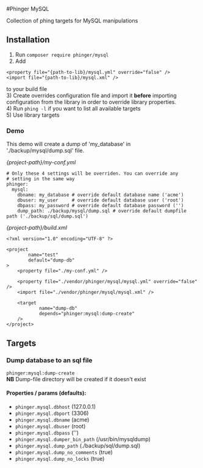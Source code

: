 #Phinger MySQL

Collection of phing targets for MySQL manipulations

## Installation

1) Run `composer require phinger/mysql`  
2) Add  
```
<property file="{path-to-lib}/mysql.yml" override="false" />
<import file="{path-to-lib}/mysql.xml" />
```
to your build file  
3) Create overrides configuration file and import it __before__ importing configuration from the library in order to override library properties.  
4) Run `phing -l` if you want to list all available targets  
5) Use library targets  

### Demo

This demo will create a dump of 'my_database' in './backup/mysql/dump.sql' file.  

_{project-path}/my-conf.yml_
```
# Only these 4 settings will be overriden. You can override any
# setting in the same way
phinger:
  mysql:
    dbname: my_database # override default database name ('acme')
    dbuser: my_user     # override default database user ('root')
    dbpass: my_password # override default database password ('')
    dump_path: ./backup/mysql/dump.sql # override default dumpfile path ('./backup/sql/dump.sql')
```

_{project-path}/build.xml_
```
<?xml version="1.0" encoding="UTF-8" ?>

<project
        name="test"
        default="dump-db"
>
    <property file="./my-conf.yml" />
    
    <property file="./vendor/phinger/mysql/mysql.yml" override="false" />
    <import file="./vendor/phinger/mysql/mysql.xml" />
    
    <target
            name="dump-db"
            depends="phinger:mysql:dump-create"
    />
</project>
```

## Targets

### Dump database to an sql file
`phinger:mysql:dump-create `  
**NB** Dump-file directory will be created if it doesn't exist

#### Properties / params (defaults):
* `phinger.mysql.dbhost`           (127.0.0.1)  
* `phinger.mysql.dbport`           (3306)  
* `phinger.mysql.dbname`           (acme)  
* `phinger.mysql.dbuser`           (root)  
* `phinger.mysql.dbpass`           ('')  
* `phinger.mysql.dumper_bin_path`  (/usr/bin/mysqldump)  
* `phinger.mysql.dump_path`        (./backup/sql/dump.sql)  
* `phinger.mysql.dump_no_comments` (true)  
* `phinger.mysql.dump_no_locks`    (true)  
